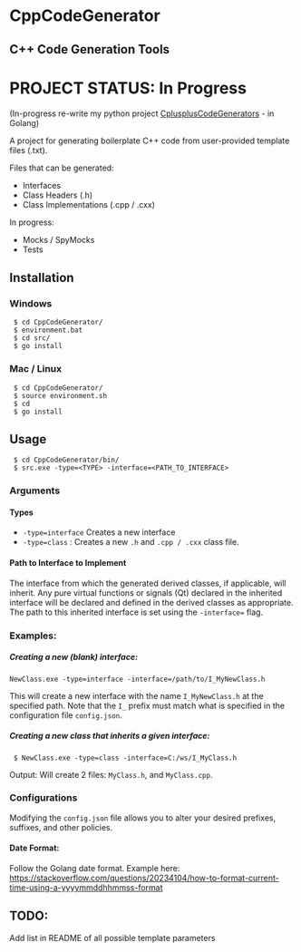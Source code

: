 # CppCodeGenerator
## C++ Code Generation Tools

# PROJECT STATUS: In Progress

(In-progress re-write my python project [CplusplusCodeGenerators](https://github.com/emloughl/CplusplusCodeGenerators "CplusplusCodeGenerators") - in Golang)

A project for generating boilerplate C++ code from user-provided template files (.txt).

Files that can be generated:
- Interfaces
- Class Headers (.h)
- Class Implementations (.cpp / .cxx)

In progress: 
- Mocks / SpyMocks
- Tests

## Installation
### Windows
``` 
 $ cd CppCodeGenerator/
 $ environment.bat
 $ cd src/
 $ go install
```

### Mac / Linux
```
 $ cd CppCodeGenerator/
 $ source environment.sh
 $ cd
 $ go install
```

## Usage
```
 $ cd CppCodeGenerator/bin/
 $ src.exe -type=<TYPE> -interface=<PATH_TO_INTERFACE>
```

### Arguments
#### Types
- `-type=interface` Creates a new interface
- `-type=class` : Creates a new `.h` and `.cpp / .cxx` class file.

#### Path to Interface to Implement
The interface from which the generated derived classes, if applicable, will inherit. Any pure virtual functions or signals (Qt) declared in the inherited interface will be declared and defined in the derived classes as appropriate. The path to this inherited interface is set using the `-interface=` flag.

### Examples:

##### Creating a new (blank) interface:
```
NewClass.exe -type=interface -interface=/path/to/I_MyNewClass.h
```

This will create a new interface with the name `I_MyNewClass.h` at the specified path. Note that the `I_` prefix must match what is specified in the configuration file `config.json`.


##### Creating a new class that inherits a given interface:
```
 $ NewClass.exe -type=class -interface=C:/ws/I_MyClass.h
```
Output:
    Will create 2 files: `MyClass.h`, and `MyClass.cpp`. 


### Configurations

Modifying the `config.json` file allows you to alter your desired prefixes, suffixes, and other policies.

#### Date Format: 
Follow the Golang date format. Example here: https://stackoverflow.com/questions/20234104/how-to-format-current-time-using-a-yyyymmddhhmmss-format

## TODO:
Add list in README of all possible template parameters